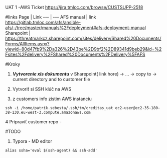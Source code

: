 
UAT 1  -AWS 
Ticket https://jira.tmloc.com/browse/CUSTSUPP-2518

#links
 Page | Link 
 --- | --- 
 AFS manual |  link https://gitlab.tmloc.com/afs/ansible-afs/-/tree/master/manuals%2Fdeployment#afs-deployment-manual
Sharepoint | https://threatmarkcz.sharepoint.com/sites/delivery/Shared%20Documents/Forms/AllItems.aspx?viewid=80d47fb9%2Da326%2D43be%2D9bf2%2D89341d9beb29&id=%2Fsites%2Fdelivery%2FShared%20Documents%2FDelivery%5FAFS

#Kroky
1. ***Vytvorenie xls dokumentu*** 
    v Sharepoint( link hore) -> ... -> copy to -> current directory and to customer file
2. Vytvoriť si SSH klúč na AWS 

3. z customers info zistim AWS instanciu
```
ssh -i /home/patrik.sebesta/.ssh/tm/creditas_uat ec2-user@ec2-35-180-38-130.eu-west-3.compute.amazonaws.com
````
4 Pripraviť customer repo 
    - 




#TODO
1. Typora - MD editor 
 
````
alias ssha='eval $(ssh-agent) && ssh-add'
````

 
 